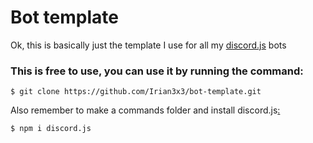 # Bot template
Ok, this is basically just the template I use for all my [discord.j](https://discord.js.org "The mighty discord.js")[s](https://npmjs.com/package/discord.js "The mighty discord.js") bots  
### This is free to use, you can use it by running the command:
```
$ git clone https://github.com/Irian3x3/bot-template.git
```

Also remember to make a commands folder and install discord.js[:](https://takeb1nzyto.space/)
```
$ npm i discord.js
```
